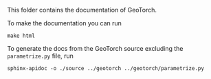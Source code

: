 This folder contains the documentation of GeoTorch.

To make the documentation you can run

```
make html
```

To generate the docs from the GeoTorch source excluding the `parametrize.py` file, run

```
sphinx-apidoc -o ./source ../geotorch ../geotorch/parametrize.py
```
